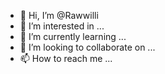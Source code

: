 - 👋 Hi, I’m @Rawwilli
- 👀 I’m interested in ...
- 🌱 I’m currently learning ...
- 💞️ I’m looking to collaborate on ...
- 📫 How to reach me ...

<!---
Rawwilli/Rawwilli is a ✨ special ✨ repository because its `README.md` (this file) appears on your GitHub profile.
You can click the Preview link to take a look at your changes.
--->
